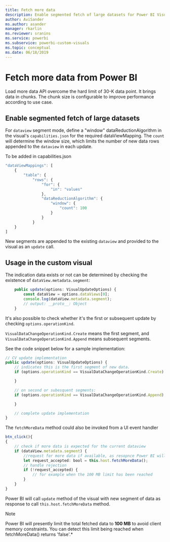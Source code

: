 ```yaml
---
title: Fetch more data
description: Enable segmented fetch of large datasets for Power BI Visuals
author: AviSander
ms.author: asander
manager: rkarlin
ms.reviewer: sranins
ms.service: powerbi
ms.subservice: powerbi-custom-visuals
ms.topic: conceptual
ms.date: 06/18/2019
---
```


# Fetch more data from Power BI

Load more data API overcome the hard limit of 30-K data point. It brings data in chunks. The chunk size is configurable to improve performance according to use case.  

## Enable segmented fetch of large datasets

For `dataview` segment mode, define a "window" dataReductionAlgorithm in the visual's `capabilities.json` for the required dataViewMapping.
The `count` will determine the window size, which limits the number of new data rows appended to the `dataview` in each update.

To be added in capabilities.json

```typescript
"dataViewMappings": [
    {
        "table": {
            "rows": {
                "for": {
                    "in": "values"
                },
                "dataReductionAlgorithm": {
                    "window": {
                        "count": 100
                    }
                }
            }
    }
]
```

New segments are appended to the existing `dataview` and provided to the visual as an `update` call.

## Usage in the custom visual

The indication data exists or not can be determined by checking the existence of `dataView.metadata.segment`:

```typescript
    public update(options: VisualUpdateOptions) {
        const dataView = options.dataViews[0];
        console.log(dataView.metadata.segment);
        // output: __proto__: Object
    }
```

It's also possible to check whether it's the first or subsequent update by checking `options.operationKind`.

`VisualDataChangeOperationKind.Create` means the first segment, and `VisualDataChangeOperationKind.Append` means subsequent segments.

See the code snippet below for a sample implementation:

```typescript
// CV update implementation
public update(options: VisualUpdateOptions) {
    // indicates this is the first segment of new data.
    if (options.operationKind == VisualDataChangeOperationKind.Create) {

    }

    // on second or subesquent segments:
    if (options.operationKind == VisualDataChangeOperationKind.Append) {

    }

    // complete update implementation
}
```

The `fetchMoreData` method could also be invoked from a UI event handler

```typescript
btn_click(){
{
    // check if more data is expected for the current dataview
    if (dataView.metadata.segment) {
        //request for more data if available, as resopnce Power BI will call update method
        let request_accepted: bool = this.host.fetchMoreData();
        // handle rejection
        if (!request_accepted) {
            // for example when the 100 MB limit has been reached
        }
    }
}
```

Power BI will call `update` method of the visual with new segment of data as response to call `this.host.fetchMoreData` method.

> [!NOTE]
> Power BI will presently limit the total fetched data to **100 MB** to avoid client memory constraints. You can detect this limit being reached when fetchMoreData() returns 'false'.*
